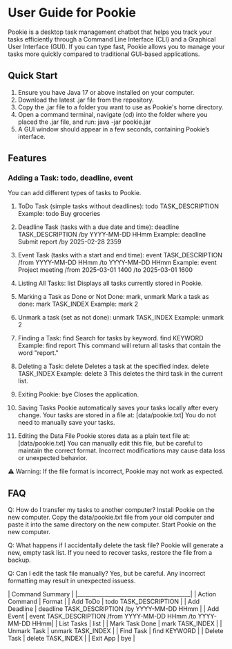 # User Guide for Pookie
Pookie is a desktop task management chatbot that helps you track your tasks efficiently through a Command Line Interface (CLI) and a Graphical User Interface (GUI). If you can type fast, Pookie allows you to manage your tasks more quickly compared to traditional GUI-based applications.

## Quick Start
1. Ensure you have Java 17 or above installed on your computer.
2. Download the latest .jar file from the repository.
3. Copy the .jar file to a folder you want to use as Pookie's home directory.
4. Open a command terminal, navigate (cd) into the folder where you placed the .jar file, and run:
java -jar pookie.jar
5. A GUI window should appear in a few seconds, containing Pookie’s interface.

## Features
### Adding a Task: todo, deadline, event
You can add different types of tasks to Pookie.

1. ToDo Task (simple tasks without deadlines):
todo TASK_DESCRIPTION
Example:
todo Buy groceries

3. Deadline Task (tasks with a due date and time):
deadline TASK_DESCRIPTION /by YYYY-MM-DD HHmm
Example:
deadline Submit report /by 2025-02-28 2359

5. Event Task (tasks with a start and end time):
event TASK_DESCRIPTION /from YYYY-MM-DD HHmm /to YYYY-MM-DD HHmm
Example:
event Project meeting /from 2025-03-01 1400 /to 2025-03-01 1600

7. Listing All Tasks:
list
Displays all tasks currently stored in Pookie.
8. Marking a Task as Done or Not Done: mark, unmark
Mark a task as done:
mark TASK_INDEX
Example:
mark 2

10. Unmark a task (set as not done):
unmark TASK_INDEX
Example:
unmark 2

12. Finding a Task: find
Search for tasks by keyword.
find KEYWORD
Example:
find report
This command will return all tasks that contain the word "report."

14. Deleting a Task: delete
Deletes a task at the specified index.
delete TASK_INDEX
Example:
delete 3
This deletes the third task in the current list.

15. Exiting Pookie: bye
Closes the application.

16. Saving Tasks
Pookie automatically saves your tasks locally after every change. Your tasks are stored in a file at:
[data/pookie.txt]
You do not need to manually save your tasks.

17. Editing the Data File
Pookie stores data as a plain text file at:
[data/pookie.txt]
You can manually edit this file, but be careful to maintain the correct format. Incorrect modifications may cause data loss or unexpected behavior.

⚠️ Warning: If the file format is incorrect, Pookie may not work as expected.

## FAQ
Q: How do I transfer my tasks to another computer?
Install Pookie on the new computer.
Copy the data/pookie.txt file from your old computer and paste it into the same directory on the new computer.
Start Pookie on the new computer.

Q: What happens if I accidentally delete the task file?
Pookie will generate a new, empty task list. If you need to recover tasks, restore the file from a backup.

Q: Can I edit the task file manually?
Yes, but be careful. Any incorrect formatting may result in unexpected issuess.

|             Command Summary             |
|_________________________________________|
| Action	Command |        Format         |
|    Add ToDo     | todo TASK_DESCRIPTION |
|   Add Deadline	| deadline TASK_DESCRIPTION /by YYYY-MM-DD HHmm |
| Add Event	| event TASK_DESCRIPTION /from YYYY-MM-DD HHmm /to YYYY-MM-DD HHmm|
| List Tasks	|             list            |
| Mark Task Done	|      mark TASK_INDEX    |
| Unmark Task	|        unmark TASK_INDEX    |
| Find Task	 |          find KEYWORD        |
| Delete Task	|      delete TASK_INDEX      |
| Exit App	|             bye               |
